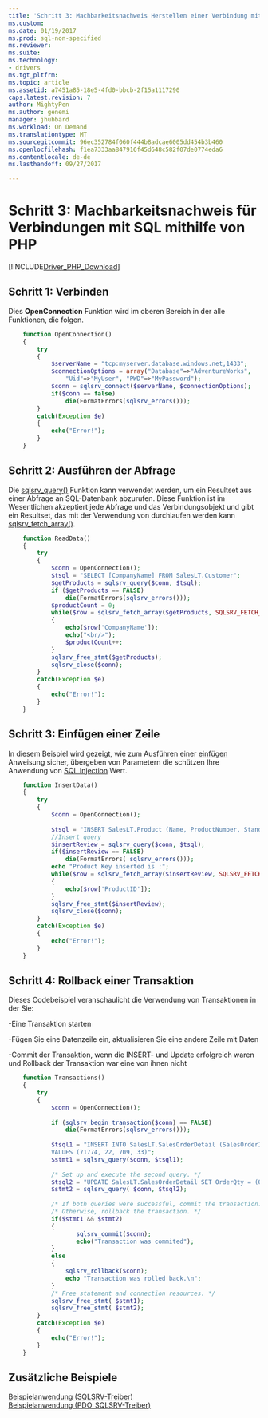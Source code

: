 ```yaml
---
title: 'Schritt 3: Machbarkeitsnachweis Herstellen einer Verbindung mit SQL mithilfe von PHP | Microsoft Docs'
ms.custom: 
ms.date: 01/19/2017
ms.prod: sql-non-specified
ms.reviewer: 
ms.suite: 
ms.technology:
- drivers
ms.tgt_pltfrm: 
ms.topic: article
ms.assetid: a7451a85-18e5-4fd0-bbcb-2f15a1117290
caps.latest.revision: 7
author: MightyPen
ms.author: genemi
manager: jhubbard
ms.workload: On Demand
ms.translationtype: MT
ms.sourcegitcommit: 96ec352784f060f444b8adcae6005dd454b3b460
ms.openlocfilehash: f1ea7333aa847916f45d648c582f07de0774eda6
ms.contentlocale: de-de
ms.lasthandoff: 09/27/2017

---
```

# <a name="step-3-proof-of-concept-connecting-to-sql-using-php"></a>Schritt 3: Machbarkeitsnachweis für Verbindungen mit SQL mithilfe von PHP
[!INCLUDE[Driver_PHP_Download](../../includes/driver_php_download.md)]

## <a name="step-1--connect"></a>Schritt 1: Verbinden  
  
  
Dies **OpenConnection** Funktion wird im oberen Bereich in der alle Funktionen, die folgen.  
  
  
```php 
    function OpenConnection()  
    {  
        try  
        {  
            $serverName = "tcp:myserver.database.windows.net,1433";  
            $connectionOptions = array("Database"=>"AdventureWorks",  
                "Uid"=>"MyUser", "PWD"=>"MyPassword");  
            $conn = sqlsrv_connect($serverName, $connectionOptions);  
            if($conn == false)  
                die(FormatErrors(sqlsrv_errors()));  
        }  
        catch(Exception $e)  
        {  
            echo("Error!");  
        }  
    }  
```  
  
## <a name="step-2--execute-query"></a>Schritt 2: Ausführen der Abfrage  
  
Die [sqlsrv_query()](http://php.net/manual/en/function.sqlsrv-query.php) Funktion kann verwendet werden, um ein Resultset aus einer Abfrage an SQL-Datenbank abzurufen. Diese Funktion ist im Wesentlichen akzeptiert jede Abfrage und das Verbindungsobjekt und gibt ein Resultset, das mit der Verwendung von durchlaufen werden kann [sqlsrv_fetch_array()](http://php.net/manual/en/function.sqlsrv-fetch-array.php).  
  
```php  
    function ReadData()  
    {  
        try  
        {  
            $conn = OpenConnection();  
            $tsql = "SELECT [CompanyName] FROM SalesLT.Customer";  
            $getProducts = sqlsrv_query($conn, $tsql);  
            if ($getProducts == FALSE)  
                die(FormatErrors(sqlsrv_errors()));  
            $productCount = 0;  
            while($row = sqlsrv_fetch_array($getProducts, SQLSRV_FETCH_ASSOC))  
            {  
                echo($row['CompanyName']);  
                echo("<br/>");  
                $productCount++;  
            }  
            sqlsrv_free_stmt($getProducts);  
            sqlsrv_close($conn);  
        }  
        catch(Exception $e)  
        {  
            echo("Error!");  
        }  
    }  
```  
  
  
## <a name="step-3--insert-a-row"></a>Schritt 3: Einfügen einer Zeile  
  
In diesem Beispiel wird gezeigt, wie zum Ausführen einer [einfügen](../../t-sql/statements/insert-transact-sql.md) Anweisung sicher, übergeben von Parametern die schützen Ihre Anwendung von [SQL Injection](../../relational-databases/tables/primary-and-foreign-key-constraints.md) Wert.    
  
  
```php 
    function InsertData()  
    {  
        try  
        {  
            $conn = OpenConnection();  
  
            $tsql = "INSERT SalesLT.Product (Name, ProductNumber, StandardCost, ListPrice, SellStartDate) OUTPUT            INSERTED.ProductID VALUES ('SQL Server 1', 'SQL Server 2', 0, 0, getdate())";  
            //Insert query  
            $insertReview = sqlsrv_query($conn, $tsql);  
            if($insertReview == FALSE)  
                die(FormatErrors( sqlsrv_errors()));  
            echo "Product Key inserted is :";  
            while($row = sqlsrv_fetch_array($insertReview, SQLSRV_FETCH_ASSOC))  
            {     
                echo($row['ProductID']);  
            }  
            sqlsrv_free_stmt($insertReview);  
            sqlsrv_close($conn);  
        }  
        catch(Exception $e)  
        {  
            echo("Error!");  
        }  
    }  
```  
  
## <a name="step-4--rollback-a-transaction"></a>Schritt 4: Rollback einer Transaktion  
  
  
Dieses Codebeispiel veranschaulicht die Verwendung von Transaktionen in der Sie:  
  
-Eine Transaktion starten  
  
-Fügen Sie eine Datenzeile ein, aktualisieren Sie eine andere Zeile mit Daten  
  
-Commit der Transaktion, wenn die INSERT- und Update erfolgreich waren und Rollback der Transaktion war eine von ihnen nicht  
  
  
```php 
    function Transactions()  
    {  
        try  
        {  
            $conn = OpenConnection();  
  
            if (sqlsrv_begin_transaction($conn) == FALSE)  
                die(FormatErrors(sqlsrv_errors()));  
  
            $tsql1 = "INSERT INTO SalesLT.SalesOrderDetail (SalesOrderID,OrderQty,ProductID,UnitPrice)  
            VALUES (71774, 22, 709, 33)";  
            $stmt1 = sqlsrv_query($conn, $tsql1);  
  
            /* Set up and execute the second query. */  
            $tsql2 = "UPDATE SalesLT.SalesOrderDetail SET OrderQty = (OrderQty + 1) WHERE ProductID = 709";  
            $stmt2 = sqlsrv_query( $conn, $tsql2);  
  
            /* If both queries were successful, commit the transaction. */  
            /* Otherwise, rollback the transaction. */  
            if($stmt1 && $stmt2)  
            {  
                   sqlsrv_commit($conn);  
                   echo("Transaction was commited");  
            }  
            else  
            {  
                sqlsrv_rollback($conn);  
                echo "Transaction was rolled back.\n";  
            }  
            /* Free statement and connection resources. */  
            sqlsrv_free_stmt( $stmt1);  
            sqlsrv_free_stmt( $stmt2);  
        }  
        catch(Exception $e)  
        {  
            echo("Error!");  
        }  
    }  
```  
  
## <a name="additional-examples"></a>Zusätzliche Beispiele  
  
[Beispielanwendung (SQLSRV-Treiber)](../../connect/php/example-application-sqlsrv-driver.md)  
[Beispielanwendung (PDO_SQLSRV-Treiber)](../../connect/php/example-application-pdo-sqlsrv-driver.md)

